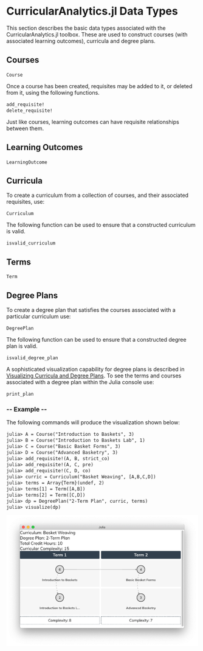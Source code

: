 # CurricularAnalytics.jl Data Types

This section describes the basic data types associated with the CurricularAnalytics.jl toolbox. These are used to construct courses (with associated learning outcomes), curricula and degree plans. 

## Courses

```@docs
Course
```

Once a course has been created, requisites may be added to it, or deleted from it, using the following functions.

```@docs
add_requisite!
delete_requisite!
```

Just like courses, learning outcomes can have requisite relationships between them.

## Learning Outcomes

```@docs
LearningOutcome
```

## Curricula

To create a curriculum from a collection of courses, and their associated requisites, use:

```@docs
Curriculum
```

The following function can be used to ensure that a constructed curriculum is valid.

```@docs
isvalid_curriculum
```

## Terms

```@docs
Term
```

## Degree Plans

To create a degree plan that satisfies the courses associated with a particular curriculum use:

```@docs
DegreePlan
```

The following function can be used to ensure that a constructed degree plan is valid.

```@docs
isvalid_degree_plan
```

A sophisticated visualization capability for degree plans is described in [Visualizing Curricula and Degree Plans](@ref).
To see the terms and courses associated with a degree plan within the Julia console use:

```@docs
print_plan
```

### -- Example --

The following commands will produce the visualization shown below:

```julia-repl
julia> A = Course("Introduction to Baskets", 3)
julia> B = Course("Introduction to Baskets Lab", 1)
julia> C = Course("Basic Basket Forms", 3)
julia> D = Course("Advanced Basketry", 3)
julia> add_requisite!(A, B, strict_co)
julia> add_requisite!(A, C, pre)
julia> add_requisite!(C, D, co)
julia> curric = Curriculum("Basket Weaving", [A,B,C,D])
julia> terms = Array{Term}(undef, 2)
julia> terms[1] = Term([A,B])
julia> terms[2] = Term([C,D])
julia> dp = DegreePlan("2-Term Plan", curric, terms)
julia> visualize(dp)
```

![Basket Weaving degree plan](./BW-plan.png)